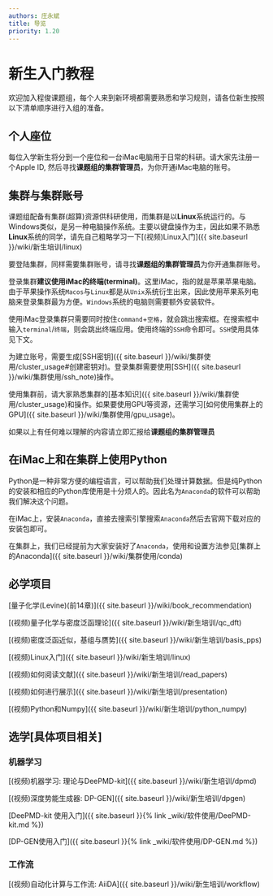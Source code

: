 ```yaml
---
authors: 庄永斌
title: 导览
priority: 1.20
---
```


# 新生入门教程

欢迎加入程俊课题组，每个人来到新环境都需要熟悉和学习规则，请各位新生按照以下清单顺序进行入组的准备。

## 个人座位

每位入学新生将分到一个座位和一台iMac电脑用于日常的科研。请大家先注册一个Apple ID, 然后寻找**课题组的集群管理员**，为你开通iMac电脑的账号。

## 集群与集群账号

课题组配备有集群(超算)资源供科研使用，而集群是以**Linux**系统运行的。与Windows类似，是另一种电脑操作系统。主要以键盘操作为主，因此如果不熟悉**Linux**系统的同学，请先自己粗略学习一下[(视频)Linux入门]({{ site.baseurl }}/wiki/新生培训/linux)

要登陆集群，同样需要集群账号，请寻找**课题组的集群管理员**为你开通集群账号。

登录集群**建议使用iMac的终端(terminal)**。这里iMac，指的就是苹果苹果电脑。由于苹果操作系统`Macos`与`Linux`都是从`Unix`系统衍生出来，因此使用苹果系列电脑来登录集群最为方便。`Windows`系统的电脑则需要额外安装软件。

使用iMac登录集群只需要同时按住`command`+`空格`，就会跳出搜索框。在搜索框中输入`terminal`/`终端`，则会跳出终端应用。使用终端的`SSH`命令即可。`SSH`使用具体见下文。

为建立账号，需要生成[SSH密钥]({{ site.baseurl }}/wiki/集群使用/cluster_usage#创建密钥对)。登录集群需要使用[SSH]({{ site.baseurl }}/wiki/集群使用/ssh_note)操作。

使用集群前，请大家熟悉集群的[基本知识]({{ site.baseurl }}/wiki/集群使用/cluster_usage)和操作。如果要使用GPU等资源，还需学习[如何使用集群上的GPU]({{ site.baseurl }}/wiki/集群使用/gpu_usage)。

如果以上有任何难以理解的内容请立即汇报给**课题组的集群管理员**

## 在iMac上和在集群上使用Python

Python是一种非常方便的编程语言，可以帮助我们处理计算数据。但是纯Python的安装和相应的Python库使用是十分烦人的。因此名为`Anaconda`的软件可以帮助我们解决这个问题。

在iMac上，安装`Anaconda`，直接去搜索引擎搜索`Anaconda`然后去官网下载对应的安装包即可。

在集群上，我们已经提前为大家安装好了`Anaconda`，使用和设置方法参见[集群上的Anaconda]({{ site.baseurl }}/wiki/集群使用/conda)

## 必学项目

[量子化学(Levine)(前14章)]({{ site.baseurl }}/wiki/book_recommendation)

[(视频)量子化学与密度泛函理论]({{ site.baseurl }}/wiki/新生培训/qc_dft)

[(视频)密度泛函近似，基组与赝势]({{ site.baseurl }}/wiki/新生培训/basis_pps)

[(视频)Linux入门]({{ site.baseurl }}/wiki/新生培训/linux)

[(视频)如何阅读文献]({{ site.baseurl }}/wiki/新生培训/read_papers)

[(视频)如何进行展示]({{ site.baseurl }}/wiki/新生培训/presentation)

[(视频)Python和Numpy]({{ site.baseurl }}/wiki/新生培训/python_numpy)

## 选学[具体项目相关]

### 机器学习

[(视频)机器学习: 理论与DeePMD-kit]({{ site.baseurl }}/wiki/新生培训/dpmd)

[(视频)深度势能生成器: DP-GEN]({{ site.baseurl }}/wiki/新生培训/dpgen)

[DeePMD-kit 使用入门]({{ site.baseurl }}{% link _wiki/软件使用/DeePMD-kit.md %})

[DP-GEN使用入门]({{ site.baseurl }}{% link _wiki/软件使用/DP-GEN.md %})

### 工作流

[(视频)自动化计算与工作流: AiiDA]({{ site.baseurl }}/wiki/新生培训/workflow)
